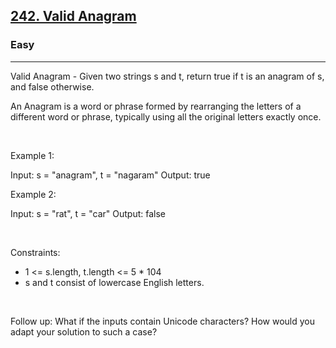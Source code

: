 <h2><a href="https://leetcode.com/problems/valid-anagram/">242. Valid Anagram</a></h2><h3>Easy</h3><hr>Valid Anagram - Given two strings s and t, return true if t is an anagram of s, and false otherwise.

An Anagram is a word or phrase formed by rearranging the letters of a different word or phrase, typically using all the original letters exactly once.

 

Example 1:

Input: s = "anagram", t = "nagaram"
Output: true


Example 2:

Input: s = "rat", t = "car"
Output: false


 

Constraints:

 * 1 <= s.length, t.length <= 5 * 104
 * s and t consist of lowercase English letters.

 

Follow up: What if the inputs contain Unicode characters? How would you adapt your solution to such a case?